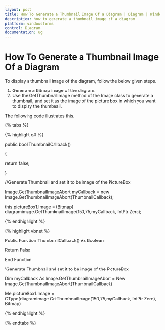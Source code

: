 ```yaml
---
layout: post
title: How To Generate a Thumbnail Image Of a Diagram | Diagram | Windows Forms | Syncfusion
description: how to generate a thumbnail image of a diagram
platform: windowsforms
control: Diagram
documentation: ug
---
```


# How To Generate a Thumbnail Image Of a Diagram

To display a thumbnail image of the diagram, follow the below given steps.

1. Generate a Bitmap image of the diagram. 
2. Use the GetThumbnailImage method of the Image class to generate a thumbnail, and set it as the image of the picture box in which you want to display the thumbnail.

The following code illustrates this.

{% tabs %}

{% highlight c# %}

public bool ThumbnailCallback()

{

return false;

}

//Generate Thumbnail and set it to be image of the PictureBox

Image.GetThumbnailImageAbort myCallback = new Image.GetThumbnailImageAbort(ThumbnailCallback); 

this.pictureBox1.Image = (Bitmap) diagramimage.GetThumbnailImage(150,75,myCallback, IntPtr.Zero);

{% endhighlight %}

{% highlight vbnet %}

Public Function ThumbnailCallback() As Boolean

Return False

End Function

'Generate Thumbnail and set it to be image of the PictureBox

Dim myCallback As Image.GetThumbnailImageAbort = New Image.GetThumbnailImageAbort(ThumbnailCallback)

Me.pictureBox1.Image = CType(diagramimage.GetThumbnailImage(150,75,myCallback, IntPtr.Zero), Bitmap)

{% endhighlight %}

{% endtabs %}